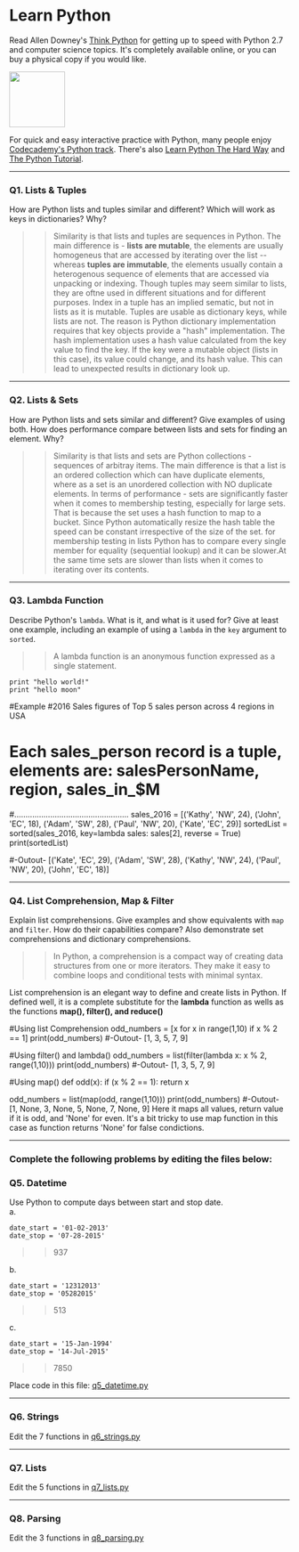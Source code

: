 # Learn Python

Read Allen Downey's [Think Python](http://www.greenteapress.com/thinkpython/) for getting up to speed with Python 2.7 and computer science topics. It's completely available online, or you can buy a physical copy if you would like.

<a href="http://www.greenteapress.com/thinkpython/"><img src="img/think_python.png" style="width: 100px;" target="_blank"></a>

For quick and easy interactive practice with Python, many people enjoy [Codecademy's Python track](http://www.codecademy.com/en/tracks/python). There's also [Learn Python The Hard Way](http://learnpythonthehardway.org/book/) and [The Python Tutorial](https://docs.python.org/2/tutorial/).

---

### Q1. Lists &amp; Tuples

How are Python lists and tuples similar and different? Which will work as keys in dictionaries? Why?

>> Similarity is that lists and tuples are sequences in Python. The main difference is - **lists are mutable**, the elements are usually homogeneus that are accessed by iterating over the list -- whereas **tuples are immutable**, the elements usually contain a heterogenous sequence of elements that are accessed via unpacking or indexing. Though tuples may seem similar to lists, they are oftne used in different situations and for different purposes. Index in a tuple has an implied sematic, but not in lists as it is mutable. Tuples are usable as dictionary keys, while lists are not. The reason is Python dictionary implementation requires that key objects provide a "hash" implementation. The hash implementation uses a hash value calculated from the key value to find the key. If the key were a mutable object (lists in this case), its value could change, and its hash value. This can lead to unexpected results in dictionary look up. 
---

### Q2. Lists &amp; Sets

How are Python lists and sets similar and different? Give examples of using both. How does performance compare between lists and sets for finding an element. Why?

>> Similarity is that lists and sets are Python collections - sequences of arbitray items. The main difference is that a list is an ordered collection which can have duplicate elements, where as a set is an unordered collection with NO duplicate elements. In terms of performance - sets are significantly faster when it comes to membership testing, especially for large sets. That is because the set uses a hash function to map to a bucket. Since Python automatically resize the hash table the speed can be constant irrespective of the size of the set. for membership testing in lists Python has to compare every single member for equality (sequential lookup) and it can be slower.At the same time sets are slower than lists when it comes to iterating over its contents.

---

### Q3. Lambda Function

Describe Python's `lambda`. What is it, and what is it used for? Give at least one example, including an example of using a `lambda` in the `key` argument to `sorted`.

>> A lambda function is an anonymous function expressed as a single statement.

```
print "hello world!"
print "hello moon"
```

#Example
#2016 Sales figures of Top 5 sales person across 4 regions in USA 
# Each sales_person record is a tuple, elements are: salesPersonName, region, sales_in_$M
#...................................................
sales_2016 = [('Kathy', 'NW', 24), ('John', 'EC', 18), 
              ('Adam', 'SW', 28), ('Paul', 'NW', 20), ('Kate', 'EC', 29)]
sortedList = sorted(sales_2016, key=lambda sales: sales[2], reverse = True)
print(sortedList)

#-Outout-
[('Kate', 'EC', 29), ('Adam', 'SW', 28), ('Kathy', 'NW', 24), ('Paul', 'NW', 20), ('John', 'EC', 18)]

---

### Q4. List Comprehension, Map &amp; Filter

Explain list comprehensions. Give examples and show equivalents with `map` and `filter`. How do their capabilities compare? Also demonstrate set comprehensions and dictionary comprehensions.

>> In Python, a comprehension is a compact way of creating data structures from one or more iterators. They make it easy to combine loops and conditional tests with minimal syntax.

List comprehension is an elegant way to define and create lists in Python. If defined well, it is a complete substitute for the **lambda** function as wells as the functions **map(), filter(), and reduce()**

#Using list Comprehension
odd_numbers = [x for x in range(1,10) if x % 2 == 1]
print(odd_numbers)
#-Outout-
[1, 3, 5, 7, 9]

#Using filter() and lambda()
odd_numbers = list(filter(lambda x: x % 2, range(1,10)))
print(odd_numbers)
#-Outout-
[1, 3, 5, 7, 9]

#Using map()
def odd(x):
    if (x % 2 == 1):
        return x
        
odd_numbers = list(map(odd, range(1,10)))
print(odd_numbers)
#-Outout-
[1, None, 3, None, 5, None, 7, None, 9]
Here it maps all values, return value if it is odd, and 'None' for even. It's a bit tricky to use map function in this case as function returns 'None' for false condictions.

---

### Complete the following problems by editing the files below:

### Q5. Datetime
Use Python to compute days between start and stop date.   
a.  

```
date_start = '01-02-2013'    
date_stop = '07-28-2015'
```

>> 937

b.  
```
date_start = '12312013'  
date_stop = '05282015'  
```

>> 513

c.  
```
date_start = '15-Jan-1994'      
date_stop = '14-Jul-2015'  
```

>> 7850

Place code in this file: [q5_datetime.py](python/q5_datetime.py)

---

### Q6. Strings
Edit the 7 functions in [q6_strings.py](python/q6_strings.py)

---

### Q7. Lists
Edit the 5 functions in [q7_lists.py](python/q7_lists.py)

---

### Q8. Parsing
Edit the 3 functions in [q8_parsing.py](python/q8_parsing.py)





